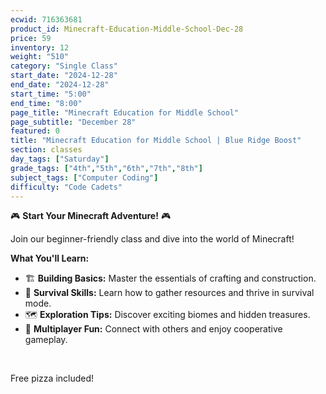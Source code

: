 ```yaml
---
ecwid: 716363681
product_id: Minecraft-Education-Middle-School-Dec-28
price: 59
inventory: 12
weight: "510"
category: "Single Class"
start_date: "2024-12-28"
end_date: "2024-12-28"
start_time: "5:00"
end_time: "8:00"
page_title: "Minecraft Education for Middle School"
page_subtitle: "December 28"
featured: 0
title: "Minecraft Education for Middle School | Blue Ridge Boost"
section: classes
day_tags: ["Saturday"]
grade_tags: ["4th","5th","6th","7th","8th"]
subject_tags: ["Computer Coding"]
difficulty: "Code Cadets"
---
```

<p>🎮 <strong>Start Your Minecraft Adventure!</strong> 🎮</p><p>Join our beginner-friendly class and dive into the world of Minecraft!</p><p><strong>What You'll Learn:</strong></p><ul> <li>🏗️ <strong>Building Basics:</strong> Master the essentials of crafting and construction.</li> <li>🌿 <strong>Survival Skills:</strong> Learn how to gather resources and thrive in survival mode.</li> <li>🗺️ <strong>Exploration Tips:</strong> Discover exciting biomes and hidden treasures.</li> <li>👥 <strong>Multiplayer Fun:</strong> Connect with others and enjoy cooperative gameplay.</li></ul><p><br></p><p>Free pizza included!</p>
